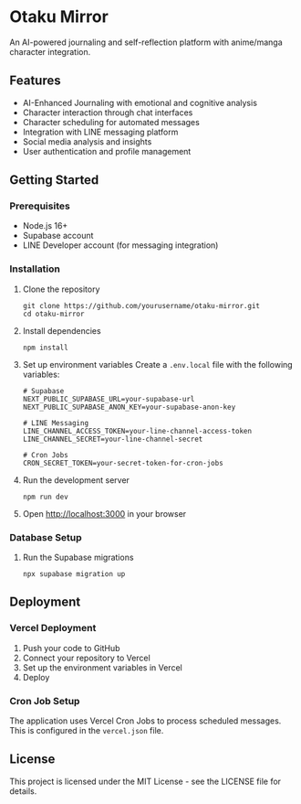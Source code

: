 # Otaku Mirror

An AI-powered journaling and self-reflection platform with anime/manga character integration.

## Features

- AI-Enhanced Journaling with emotional and cognitive analysis
- Character interaction through chat interfaces
- Character scheduling for automated messages
- Integration with LINE messaging platform
- Social media analysis and insights
- User authentication and profile management

## Getting Started

### Prerequisites

- Node.js 16+
- Supabase account
- LINE Developer account (for messaging integration)

### Installation

1. Clone the repository
   ```
   git clone https://github.com/yourusername/otaku-mirror.git
   cd otaku-mirror
   ```

2. Install dependencies
   ```
   npm install
   ```

3. Set up environment variables
   Create a `.env.local` file with the following variables:
   ```
   # Supabase
   NEXT_PUBLIC_SUPABASE_URL=your-supabase-url
   NEXT_PUBLIC_SUPABASE_ANON_KEY=your-supabase-anon-key
   
   # LINE Messaging
   LINE_CHANNEL_ACCESS_TOKEN=your-line-channel-access-token
   LINE_CHANNEL_SECRET=your-line-channel-secret
   
   # Cron Jobs
   CRON_SECRET_TOKEN=your-secret-token-for-cron-jobs
   ```

4. Run the development server
   ```
   npm run dev
   ```

5. Open [http://localhost:3000](http://localhost:3000) in your browser

### Database Setup

1. Run the Supabase migrations
   ```
   npx supabase migration up
   ```

## Deployment

### Vercel Deployment

1. Push your code to GitHub
2. Connect your repository to Vercel
3. Set up the environment variables in Vercel
4. Deploy

### Cron Job Setup

The application uses Vercel Cron Jobs to process scheduled messages. This is configured in the `vercel.json` file.

## License

This project is licensed under the MIT License - see the LICENSE file for details. 